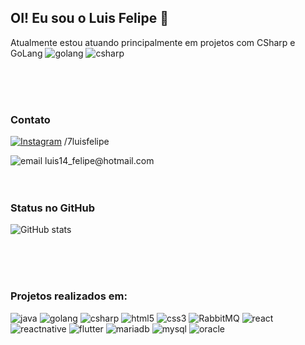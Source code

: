 
## OI! Eu sou o Luis Felipe 👋
Atualmente estou atuando principalmente em projetos com CSharp e GoLang <img alt="golang" src="https://img.shields.io/badge/Go-00ADD8?style=for-the-badge&logo=go&logoColor=white" />
    <img alt="csharp" src="https://img.shields.io/badge/C%23-239120?style=for-the-badge&logo=c-sharp&logoColor=white" />

<br/>
<br/>
<br/>

### Contato

[![Instagram](https://img.shields.io/badge/Instagram-E4405F?style=for-the-badge&logo=instagram&logoColor=white)](https://www.instagram.com/7luisfelipe/)
/7luisfelipe

<img alt="email" src="https://img.shields.io/badge/Gmail-D14836?style=for-the-badge&logo=gmail&logoColor=white" />
luis14_felipe@hotmail.com
<br/>
<br/>
<br/>

### Status no GitHub
![GitHub stats](https://github-readme-stats.vercel.app/api?username=7luisfelipe&count_private=true&show_icons=true&theme=radical&hide=stars)


<br/>
<br/>
<br/>

### Projetos realizados em:

<div style="display: inline_block">
    <img alt="java" src="https://img.shields.io/badge/Java-ED8B00?style=for-the-badge&logo=java&logoColor=white" />
    <img alt="golang" src="https://img.shields.io/badge/Go-00ADD8?style=for-the-badge&logo=go&logoColor=white" />
    <img alt="csharp" src="https://img.shields.io/badge/C%23-239120?style=for-the-badge&logo=c-sharp&logoColor=white" />
    <img alt="html5" src="https://img.shields.io/badge/HTML5-E34F26?style=for-the-badge&logo=html5&logoColor=white" />
    <img alt="css3" src="https://img.shields.io/badge/CSS3-1572B6?style=for-the-badge&logo=css3&logoColor=white" />
    <img alt="RabbitMQ" src="https://img.shields.io/badge/rabbitmq-%23FF6600.svg?&style=for-the-badge&logo=rabbitmq&logoColor=white" />
    <img alt="react" src="https://img.shields.io/badge/React-20232A?style=for-the-badge&logo=react&logoColor=61DAFB" /><br/>
    <img alt="reactnative" src="https://img.shields.io/badge/React_Native-20232A?style=for-the-badge&logo=react&logoColor=61DAFB" />
    <img alt="flutter" src="https://img.shields.io/badge/Flutter-02569B?style=for-the-badge&logo=flutter&logoColor=white" />
    <img alt="mariadb" src="https://img.shields.io/badge/MariaDB-003545?style=for-the-badge&logo=mariadb&logoColor=white" />
    <img alt="mysql" src="https://img.shields.io/badge/MySQL-005C84?style=for-the-badge&logo=mysql&logoColor=white" />
    <img alt="oracle" src="https://img.shields.io/badge/Oracle-F80000?style=for-the-badge&logo=Oracle&logoColor=white" />
</div>
